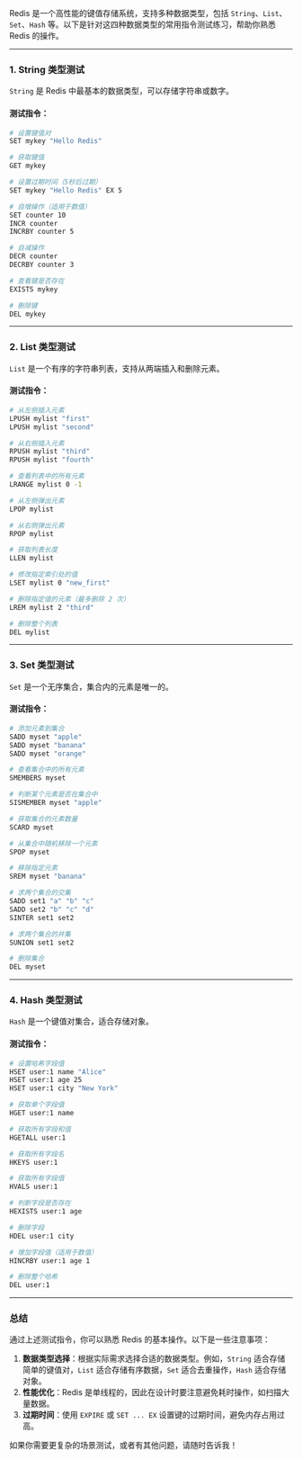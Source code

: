 Redis 是一个高性能的键值存储系统，支持多种数据类型，包括 `String`、`List`、`Set`、`Hash` 等。以下是针对这四种数据类型的常用指令测试练习，帮助你熟悉 Redis 的操作。

---

### **1. String 类型测试**
`String` 是 Redis 中最基本的数据类型，可以存储字符串或数字。

#### 测试指令：
```bash
# 设置键值对
SET mykey "Hello Redis"

# 获取键值
GET mykey

# 设置过期时间（5秒后过期）
SET mykey "Hello Redis" EX 5

# 自增操作（适用于数值）
SET counter 10
INCR counter
INCRBY counter 5

# 自减操作
DECR counter
DECRBY counter 3

# 查看键是否存在
EXISTS mykey

# 删除键
DEL mykey
```

---

### **2. List 类型测试**
`List` 是一个有序的字符串列表，支持从两端插入和删除元素。

#### 测试指令：
```bash
# 从左侧插入元素
LPUSH mylist "first"
LPUSH mylist "second"

# 从右侧插入元素
RPUSH mylist "third"
RPUSH mylist "fourth"

# 查看列表中的所有元素
LRANGE mylist 0 -1

# 从左侧弹出元素
LPOP mylist

# 从右侧弹出元素
RPOP mylist

# 获取列表长度
LLEN mylist

# 修改指定索引处的值
LSET mylist 0 "new_first"

# 删除指定值的元素（最多删除 2 次）
LREM mylist 2 "third"

# 删除整个列表
DEL mylist
```

---

### **3. Set 类型测试**
`Set` 是一个无序集合，集合内的元素是唯一的。

#### 测试指令：
```bash
# 添加元素到集合
SADD myset "apple"
SADD myset "banana"
SADD myset "orange"

# 查看集合中的所有元素
SMEMBERS myset

# 判断某个元素是否在集合中
SISMEMBER myset "apple"

# 获取集合的元素数量
SCARD myset

# 从集合中随机移除一个元素
SPOP myset

# 移除指定元素
SREM myset "banana"

# 求两个集合的交集
SADD set1 "a" "b" "c"
SADD set2 "b" "c" "d"
SINTER set1 set2

# 求两个集合的并集
SUNION set1 set2

# 删除集合
DEL myset
```

---

### **4. Hash 类型测试**
`Hash` 是一个键值对集合，适合存储对象。

#### 测试指令：
```bash
# 设置哈希字段值
HSET user:1 name "Alice"
HSET user:1 age 25
HSET user:1 city "New York"

# 获取单个字段值
HGET user:1 name

# 获取所有字段和值
HGETALL user:1

# 获取所有字段名
HKEYS user:1

# 获取所有字段值
HVALS user:1

# 判断字段是否存在
HEXISTS user:1 age

# 删除字段
HDEL user:1 city

# 增加字段值（适用于数值）
HINCRBY user:1 age 1

# 删除整个哈希
DEL user:1
```

---

### **总结**
通过上述测试指令，你可以熟悉 Redis 的基本操作。以下是一些注意事项：

1. **数据类型选择**：根据实际需求选择合适的数据类型。例如，`String` 适合存储简单的键值对，`List` 适合存储有序数据，`Set` 适合去重操作，`Hash` 适合存储对象。
2. **性能优化**：Redis 是单线程的，因此在设计时要注意避免耗时操作，如扫描大量数据。
3. **过期时间**：使用 `EXPIRE` 或 `SET ... EX` 设置键的过期时间，避免内存占用过高。

如果你需要更复杂的场景测试，或者有其他问题，请随时告诉我！